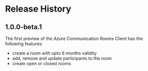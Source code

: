 # Release History

## 1.0.0-beta.1

The first preview of the Azure Communication Rooms Client has the following features:

- create a room with upto 6 months validity
- add, remove and update participants to the room
- create open or closed rooms
